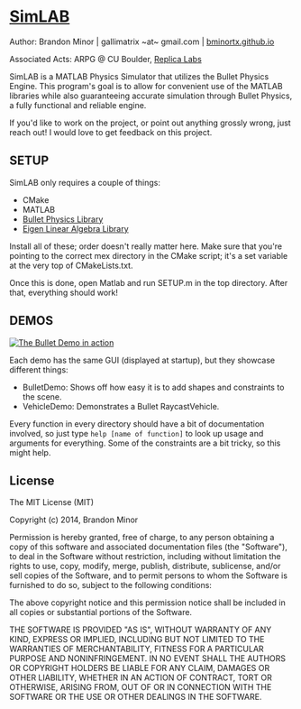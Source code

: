 [SimLAB](http://bminortx.github.io/SimLAB)
============
Author: Brandon Minor | gallimatrix ~at~ gmail.com | [bminortx.github.io](http://bminortx.github.io)

Associated Acts: ARPG @ CU Boulder, [Replica Labs](http://www.replicalabs.com)

SimLAB is a MATLAB Physics Simulator that utilizes the Bullet Physics Engine.
This program's goal is to allow for convenient use of the MATLAB libraries
while also guaranteeing accurate simulation through Bullet Physics, a
fully functional and reliable engine.

If you'd like to work on the project, or point out anything grossly wrong,
just reach out! I would love to get feedback on this project. 


SETUP
----------
SimLAB only requires a couple of things:
* CMake
* MATLAB
* [Bullet Physics Library](http://bulletphysics.org/wordpress/)
* [Eigen Linear Algebra Library](http://bit.ly/LXBsEr)
  
Install all of these; order doesn't really matter here. Make sure that you're pointing to the correct mex directory in the CMake script; it's a set variable at the very top of CMakeLists.txt.

Once this is done, open Matlab and run SETUP.m in the top directory. After that, everything should work!


DEMOS
---------

[![The Bullet Demo in action](http://img.youtube.com/vi/IzXKR44iJ0o/0.jpg)](https://www.youtube.com/watch?v=IzXKR44iJ0o)

Each demo has the same GUI (displayed at startup), but they
showcase different things: 

- BulletDemo: Shows off how easy it is to add shapes and constraints to the
  scene. 
- VehicleDemo: Demonstrates a Bullet RaycastVehicle.

Every function in every directory should have a bit of documentation
involved, so just type ```help [name of function]``` to look up usage and arguments
for everything. Some of the constraints are a bit tricky, so this might help.

License
--------

The MIT License (MIT)

Copyright (c) 2014, Brandon Minor

Permission is hereby granted, free of charge, to any person obtaining a copy
of this software and associated documentation files (the "Software"), to deal
in the Software without restriction, including without limitation the rights
to use, copy, modify, merge, publish, distribute, sublicense, and/or sell
copies of the Software, and to permit persons to whom the Software is
furnished to do so, subject to the following conditions:

The above copyright notice and this permission notice shall be included in
all copies or substantial portions of the Software.

THE SOFTWARE IS PROVIDED "AS IS", WITHOUT WARRANTY OF ANY KIND, EXPRESS OR
IMPLIED, INCLUDING BUT NOT LIMITED TO THE WARRANTIES OF MERCHANTABILITY,
FITNESS FOR A PARTICULAR PURPOSE AND NONINFRINGEMENT. IN NO EVENT SHALL THE
AUTHORS OR COPYRIGHT HOLDERS BE LIABLE FOR ANY CLAIM, DAMAGES OR OTHER
LIABILITY, WHETHER IN AN ACTION OF CONTRACT, TORT OR OTHERWISE, ARISING FROM,
OUT OF OR IN CONNECTION WITH THE SOFTWARE OR THE USE OR OTHER DEALINGS IN
THE SOFTWARE.
